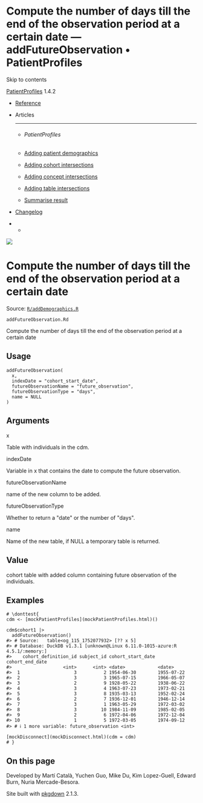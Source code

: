 # Compute the number of days till the end of the observation period at a certain date — addFutureObservation • PatientProfiles

Skip to contents

[PatientProfiles](../index.html) 1.4.2

  * [Reference](../reference/index.html)
  * Articles
    * * * *

    * ###### PatientProfiles

    * [Adding patient demographics](../articles/demographics.html)
    * [Adding cohort intersections](../articles/cohort-intersect.html)
    * [Adding concept intersections](../articles/concept-intersect.html)
    * [Adding table intersections](../articles/table-intersect.html)
    * [Summarise result](../articles/summarise.html)
  * [Changelog](../news/index.html)


  *   * [](https://github.com/darwin-eu/PatientProfiles/)



![](../logo.png)

# Compute the number of days till the end of the observation period at a certain date

Source: [`R/addDemographics.R`](https://github.com/darwin-eu/PatientProfiles/blob/v1.4.2/R/addDemographics.R)

`addFutureObservation.Rd`

Compute the number of days till the end of the observation period at a certain date

## Usage
    
    
    addFutureObservation(
      x,
      indexDate = "cohort_start_date",
      futureObservationName = "future_observation",
      futureObservationType = "days",
      name = NULL
    )

## Arguments

x
    

Table with individuals in the cdm.

indexDate
    

Variable in x that contains the date to compute the future observation.

futureObservationName
    

name of the new column to be added.

futureObservationType
    

Whether to return a "date" or the number of "days".

name
    

Name of the new table, if NULL a temporary table is returned.

## Value

cohort table with added column containing future observation of the individuals.

## Examples
    
    
    # \donttest{
    cdm <- [mockPatientProfiles](mockPatientProfiles.html)()
    
    cdm$cohort1 |>
      addFutureObservation()
    #> # Source:   table<og_115_1752077932> [?? x 5]
    #> # Database: DuckDB v1.3.1 [unknown@Linux 6.11.0-1015-azure:R 4.5.1/:memory:]
    #>    cohort_definition_id subject_id cohort_start_date cohort_end_date
    #>                   <int>      <int> <date>            <date>         
    #>  1                    3          2 1954-06-30        1955-07-22     
    #>  2                    3          3 1965-07-15        1966-05-07     
    #>  3                    2          9 1928-05-22        1938-06-22     
    #>  4                    3          4 1963-07-23        1973-02-21     
    #>  5                    3          8 1935-03-13        1952-02-24     
    #>  6                    2          7 1936-12-01        1946-12-14     
    #>  7                    3          1 1963-05-29        1972-03-02     
    #>  8                    3         10 1984-11-09        1985-02-05     
    #>  9                    2          6 1972-04-06        1972-12-04     
    #> 10                    1          5 1972-03-05        1974-09-12     
    #> # ℹ 1 more variable: future_observation <int>
    
    [mockDisconnect](mockDisconnect.html)(cdm = cdm)
    # }
    

## On this page

Developed by Martí Català, Yuchen Guo, Mike Du, Kim Lopez-Guell, Edward Burn, Nuria Mercade-Besora.

Site built with [pkgdown](https://pkgdown.r-lib.org/) 2.1.3.
